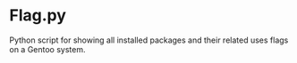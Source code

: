 # Flag.py
Python script for showing all installed packages and their related uses flags on a Gentoo system.
